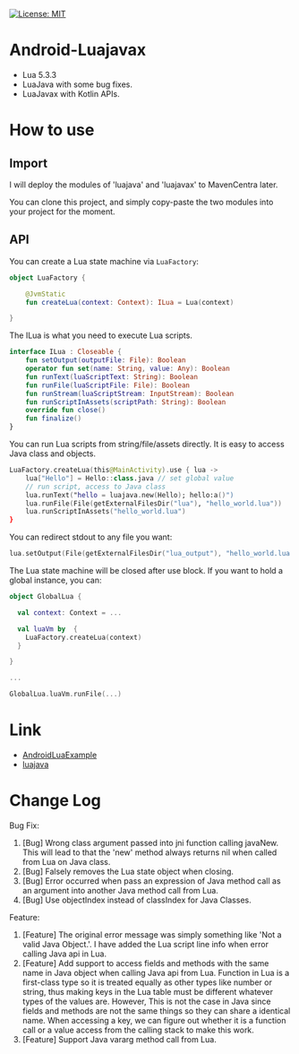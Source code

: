 [![License: MIT](https://img.shields.io/badge/License-MIT-yellow.svg)](LICENSE)


# Android-Luajavax

* Lua 5.3.3
* LuaJava with some bug fixes.
* LuaJavax with Kotlin APIs.

# How to use

## Import

I will deploy the modules of 'luajava' and 'luajavax' to MavenCentra later.

You can clone this project, and simply copy-paste the two modules into your project for the moment.

## API

You can create a Lua state machine via `LuaFactory`:

```kotlin
object LuaFactory {

    @JvmStatic
    fun createLua(context: Context): ILua = Lua(context)

}
```

The ILua is what you need to execute Lua scripts.

```kotlin
interface ILua : Closeable {
    fun setOutput(outputFile: File): Boolean
    operator fun set(name: String, value: Any): Boolean
    fun runText(luaScriptText: String): Boolean
    fun runFile(luaScriptFile: File): Boolean
    fun runStream(luaScriptStream: InputStream): Boolean
    fun runScriptInAssets(scriptPath: String): Boolean
    override fun close()
    fun finalize()
}
```

You can run Lua scripts from string/file/assets directly. It is easy to access Java class and objects.

```kotlin
LuaFactory.createLua(this@MainActivity).use { lua ->
    lua["Hello"] = Hello::class.java // set global value
    // run script, access to Java class
    lua.runText("hello = luajava.new(Hello); hello:a()")
    lua.runFile(File(getExternalFilesDir("lua"), "hello_world.lua"))
    lua.runScriptInAssets("hello_world.lua")
}
```

You can redirect stdout to any file you want:

```kotlin
lua.setOutput(File(getExternalFilesDir("lua_output"), "hello_world.lua.output")
```

The Lua state machine will be closed after use block. If you want to hold a global instance, you can:

```kotlin
object GlobalLua {

  val context: Context = ...

  val luaVm by  {
    LuaFactory.createLua(context)
  }

}

...

GlobalLua.luaVm.runFile(...)
```

# Link

- [AndroidLuaExample](https://github.com/haodynasty/AndroidLuaExample)
- [luajava](https://github.com/LuaDist/luajava/)

# Change Log

Bug Fix:

1. [Bug] Wrong class argument passed into jni function calling javaNew. This will lead to that the 'new' method always returns nil when called from Lua on Java class.
2. [Bug] Falsely removes the Lua state object when closing.
3. [Bug] Error occurred when pass an expression of Java method call as an argument into another Java method call from Lua.
4. [Bug] Use objectIndex instead of classIndex for Java Classes.

Feature:

1. [Feature] The original error message was simply something like 'Not a valid Java Object.'. I have added the Lua script line info when error calling Java api in Lua.
2. [Feature] Add support to access fields and methods with the same name in Java object when calling Java api from Lua. Function in Lua is a first-class type so it is treated equally as other types like number or string, thus making keys in the Lua table must be different whatever types of the values are. However, This is not the case in Java since fields and methods are not the same things so they can share a identical name. When accessing a key, we can figure out whether it is a function call or a value access from the calling stack to make this work.
3. [Feature] Support Java vararg method call from Lua.
